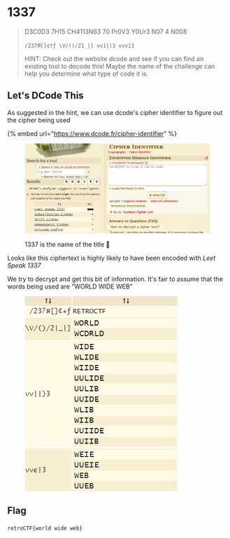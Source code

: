 # 1337

> D3C0D3 7H15 CH4113N63 70 Pr0V3 Y0Ur3 N07 4 N008
>
> `/237Я[]¢†ƒ \V/()/21_|] vv1|)3 vvє13`
>
> HINT: Check out the website dcode and see if you can find an existing tool to decode this! Maybe the name of the challenge can help you determine what type of code it is.

## Let's DCode This

As suggested in the hint, we can use dcode's cipher identifier to figure out the cipher being used

{% embed url="https://www.dcode.fr/cipher-identifier" %}

<figure><img src="../../.gitbook/assets/image (12) (1).png" alt=""><figcaption><p>1337 is the name of the title <span data-gb-custom-inline data-tag="emoji" data-code="1f914">🤔</span></p></figcaption></figure>

Looks like this ciphertext is highly likely to have been encoded with _Leet Speak 1337_

We try to decrypt and get this bit of information. It's fair to assume that the words being used are "WORLD WIDE WEB"

<figure><img src="../../.gitbook/assets/image (5) (2).png" alt=""><figcaption></figcaption></figure>

## Flag

`retroCTF{world wide web}`
